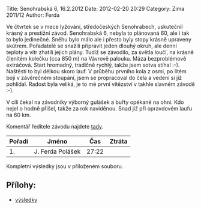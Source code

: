 Title: Senohrabská 6, 16.2.2012
Date: 2012-02-20 20:29
Category: Zima 2011/12
Author: Ferda

Ve čtvrtek se v mece lyžování, středočeských Senohrabech, uskutečnil krásný a prestižní závod. Senohrabská 6, nebyla to plánovaná 60, ale i tak to bylo jedinečné. Sněhu bylo málo ale i přesto byly stopy krásně upraveny skútrem. Pořadatelé se snažili připravit jeden dlouhý okruh, ale denní teploty a vítr zhatili jejich plány. Tudíž se závodilo, za světla loučí, na krásně členitém kolečku (cca 850 m) na Vávrově palouku. Máza bezproblémově extráčová. Start hromadný, tradičně rychlý, takže jsem sotva stíhal :-). Naštěstí to byl délkou skoro lauf. V průběhu prvního kola z osmi, po lítém boji v závěrečném stoupání, jsem se propracoval do čela a vedení si již pohlídal. Radost byla veliká, je to mé první vítězství v takhle slavném závodě :-).

V cíli čekal na závodníky výborný gulášek a buřty opékané na ohni. Kdo nejel o hodně přišel, takže za rok naviděnou. Snad již při opravdovém laufu na 60 km.

Komentář ředitele závodu najdete [tady](http://www.lbs-sport.cz/clanky/senohrabska-6ka-vzorne-odjeta.html).

| Pořadí | Jméno            | Čas   | Ztráta |
|--------|------------------|-------|--------|
| 1.     | J. Ferda Polášek | 27:22 |        |

Kompletní výsledky jsou v přiloženém souboru.

Přílohy:
--------

- [výsledky]({static}/static/zima-2011-12/senohrabska-6-16.2.2012-vysledky.pdf)
